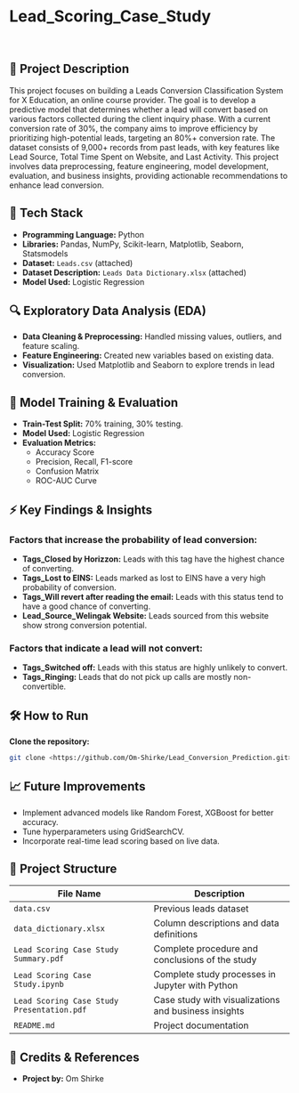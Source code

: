 # Lead_Scoring_Case_Study
</br>

## 📌 Project Description

This project focuses on building a Leads Conversion Classification System for X Education, an online course provider. The goal is to develop a predictive model that determines whether a lead will convert based on various factors collected during the client inquiry phase. With a current conversion rate of 30%, the company aims to improve efficiency by prioritizing high-potential leads, targeting an 80%+ conversion rate. The dataset consists of 9,000+ records from past leads, with key features like Lead Source, Total Time Spent on Website, and Last Activity. This project involves data preprocessing, feature engineering, model development, evaluation, and business insights, providing actionable recommendations to enhance lead conversion.

## 🔧 Tech Stack 

- **Programming Language:** Python  
- **Libraries:** Pandas, NumPy, Scikit-learn, Matplotlib, Seaborn, Statsmodels  
- **Dataset:** `Leads.csv` (attached)  
- **Dataset Description:** `Leads Data Dictionary.xlsx` (attached)  
- **Model Used:** Logistic Regression

## 🔍 Exploratory Data Analysis (EDA)

- **Data Cleaning & Preprocessing:** Handled missing values, outliers, and feature scaling.
- **Feature Engineering:** Created new variables based on existing data.
- **Visualization:** Used Matplotlib and Seaborn to explore trends in lead conversion.

## 🚀 Model Training & Evaluation

- **Train-Test Split:** 70% training, 30% testing.
- **Model Used:** Logistic Regression
- **Evaluation Metrics:**
  - Accuracy Score
  - Precision, Recall, F1-score
  - Confusion Matrix
  - ROC-AUC Curve

## ⚡ Key Findings & Insights

### Factors that increase the probability of lead conversion:
- **Tags_Closed by Horizzon:** Leads with this tag have the highest chance of converting.
- **Tags_Lost to EINS:** Leads marked as lost to EINS have a very high probability of conversion.
- **Tags_Will revert after reading the email:** Leads with this status tend to have a good chance of converting.
- **Lead_Source_Welingak Website:** Leads sourced from this website show strong conversion potential.

### Factors that indicate a lead will not convert:
- **Tags_Switched off:** Leads with this status are highly unlikely to convert.
- **Tags_Ringing:** Leads that do not pick up calls are mostly non-convertible.

## 🛠 How to Run
**Clone the repository:**
   ```bash
   git clone <https://github.com/Om-Shirke/Lead_Conversion_Prediction.git>
```
## 📈 Future Improvements

- Implement advanced models like Random Forest, XGBoost for better accuracy.
- Tune hyperparameters using GridSearchCV.
- Incorporate real-time lead scoring based on live data.

## 📂 Project Structure  

| File Name                               | Description                                      |
|-----------------------------------------|------------------------------------------------|
| `data.csv`                              | Previous leads dataset               |
| `data_dictionary.xlsx`                  | Column descriptions and data definitions       |
| `Lead Scoring Case Study Summary.pdf`   | Complete procedure and conclusions of the study |
| `Lead Scoring Case Study.ipynb`         | Complete study processes in Jupyter with Python |
| `Lead Scoring Case Study Presentation.pdf` | Case study with visualizations and business insights |
| `README.md`                             | Project documentation                          |


## 📢 Credits & References

- **Project by:** Om Shirke

